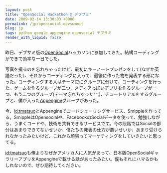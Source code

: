 ```yaml
---
layout: post
title: "OpenSocial Hackathon @ デブサミ"
date: 2009-02-14 13:30:03 +0000
permalink: /jp/opensocial-devsummit
blog: jp
tags: python google appengine opensocial デブサミ
render_with_liquid: false
---
```


<p>昨日、デブサミ版の<a href="http://www.opensocial.org/">OpenSocial</a>ハッカソンに参加してきた。結構コーディングができて効率な一日でした。</p>

<p>写真を撮るのを忘れちゃったけど、最初にキーノートプレゼンをして(なぜか英語だった）、それからコーディングに入って、最後に作った物を発表する形になった。コーディングする人はテーマ毎にグループに分けて、コーディングを行った。ゲームを作るグループが二つ、メディアっぽいアプリを作るグループが一つ、もう二つのグループ(テーマ忘れちゃった^^;)、チュートリアルをするグループと、僕が入った<a href="http://code.google.com/intl/ja/appengine/">Appengine</a>グループがあった。</p>

<p>今、<a href="http://twitter.com/tmatsuo">id:tmatsuo</a>とAppengineでコードシェーリングサービス、Smippleを作ってる。SmippleはOpensocialや、FacebookのSocialデータを使って、勉強しながら、うまくコードや、技術を共有できるサービスです。今の段階ではSocialの部分はあまりできてないせいか、僕たちの発表の仕方が悪いせいか、あまり受けられなかったみたいけど、これから頑張ってマーケティングをしていきたいと思ってる。</p>

<p><a href="http://twitter.com/tmatsuo">id:tmatsuo</a>も俺よりなぜかアメリカ人に人気があって、日本版OpenSocialギャラリーアプリをAppengineで載せる話があったみたい。僕もそれにハマるかもしれないので、ぜひ期待してください。</p>
<div class="sharethis">
        <script type="text/javascript" language="javascript">
          SHARETHIS.addEntry( {
            title : 'OpenSocial Hackathon @ デブサミ',
              url   : 'http://www.ianlewis.org/jp/opensocial-devsummit'}, 
            { button: true }
          ) ;
        </script></div>
